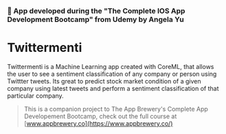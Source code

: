 
### 🧠 App developed during the "The Complete IOS App Development Bootcamp" from Udemy by Angela Yu

#  Twittermenti

Twittermenti is a Machine Learning app created with CoreML, that allows the user to see a sentiment classification of any company or person using Twittter tweets. 
Its great to predict stock market condition of a given company using latest tweets and perform a sentiment classification of that particular company.


>This is a companion project to The App Brewery's Complete App Developement Bootcamp, check out the full course at [www.appbrewery.co](https://www.appbrewery.co/)


